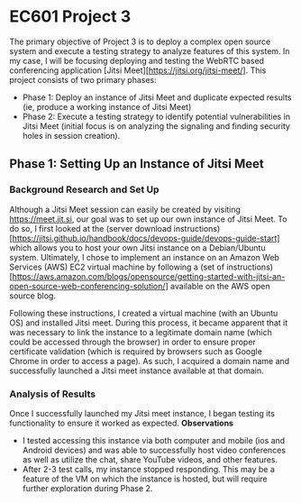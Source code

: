 # EC601 Project 3
The primary objective of Project 3 is to deploy a complex open source system and execute a testing strategy to analyze features of this system. In my case, I will be focusing deploying and testing the WebRTC based conferencing application [Jitsi Meet][https://jitsi.org/jitsi-meet/]. This project consists of two primary phases:
* Phase 1: Deploy an instance of Jitsi Meet and duplicate expected results (ie, produce a working instance of Jitsi Meet)
* Phase 2: Execute a testing strategy to identify potential vulnerabilities in Jitsi Meet (initial focus is on analyzing the signaling and finding security holes in session creation).

## Phase 1: Setting Up an Instance of Jitsi Meet
### Background Research and Set Up
Although a Jitsi Meet session can easily be created by visiting https://meet.jit.si, our goal was to set up our own instance of Jitsi Meet. To do so, I first looked at the (server download instructions)[https://jitsi.github.io/handbook/docs/devops-guide/devops-guide-start] which allows you to host your own Jitsi instance on a Debian/Ubuntu system. Ultimately, I chose to implement an instance on an Amazon Web Services (AWS) EC2 virtual machine by following a (set of instructions)[https://aws.amazon.com/blogs/opensource/getting-started-with-jitsi-an-open-source-web-conferencing-solution/] available on the AWS open source blog.

Following these instructions, I created a virtual machine (with an Ubuntu OS) and installed Jitsi meet. During this process, it became apparent that it was necessary to link the instance to a legitimate domain name (which could be accessed through the browser) in order to ensure proper certificate validation (which is required by browsers such as Google Chrome in order to access a page). As such, I acquired a domain name and successfully launched a Jitsi meet instance available at that domain. 

### Analysis of Results
Once I successfully launched my Jitsi meet instance, I began testing its functionality to ensure it worked as expected.
**Observations**
* I tested accessing this instance via both computer and mobile (ios and Android devices) and was able to successfully host video conferences as well as utilize the chat, share YouTube videos, and other features. 
* After 2-3 test calls, my instance stopped responding. This may be a feature of the VM on which the instance is hosted, but will require further exploration during Phase 2.




